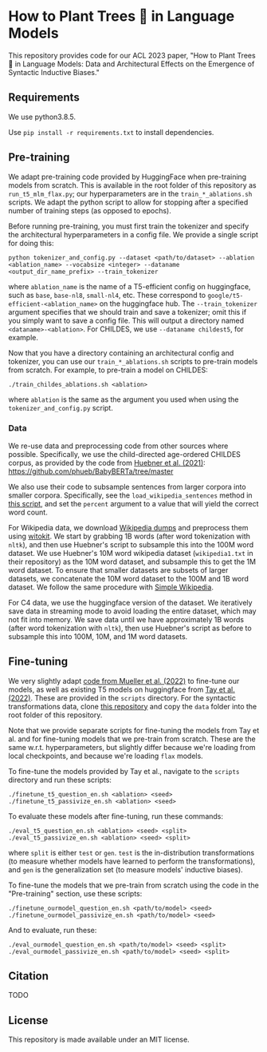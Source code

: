 # How to Plant Trees 🌳 in Language Models
This repository provides code for our ACL 2023 paper, "How to Plant Trees 🌳 in Language Models: Data and Architectural Effects on the Emergence of Syntactic Inductive Biases."

## Requirements
We use python3.8.5.

Use `pip install -r requirements.txt` to install dependencies.

## Pre-training
We adapt pre-training code provided by HuggingFace when pre-training models from scratch. This is available in the root folder of this repository as `run_t5_mlm_flax.py`; our hyperparameters are in the `train_*_ablations.sh` scripts. We adapt the python script to allow for stopping after a specified number of training steps (as opposed to epochs).

Before running pre-training, you must first train the tokenizer and specify the architectural hyperparameters in a config file. We provide a single script for doing this:

```
python tokenizer_and_config.py --dataset <path/to/dataset> --ablation <ablation_name> --vocabsize <integer> --dataname <output_dir_name_prefix> --train_tokenizer
```
where `ablation_name` is the name of a T5-efficient config on huggingface, such as `base`, `base-nl8`, `small-nl4`, etc. These correspond to `google/t5-efficient-<ablation_name>` on the huggingface hub. The `--train_tokenizer` argument specifies that we should train and save a tokenizer; omit this if you simply want to save a config file. This will output a directory named `<dataname>-<ablation>`. For CHILDES, we use `--dataname childest5`, for example.

Now that you have a directory containing an architectural config and tokenizer, you can use our `train_*_ablations.sh` scripts to pre-train models from scratch. For example, to pre-train a model on CHILDES:

```
./train_childes_ablations.sh <ablation>
```
where `ablation` is the same as the argument you used when using the `tokenizer_and_config.py` script.

###  Data
We re-use data and preprocessing code from other sources where possible. Specifically, we use the child-directed age-ordered CHILDES corpus, as provided by the code from [Huebner et al. (2021)](https://aclanthology.org/2021.conll-1.49/): https://github.com/phueb/BabyBERTa/tree/master

We also use their code to subsample sentences from larger corpora into smaller corpora. Specifically, see the `load_wikipedia_sentences` method in [this script](https://github.com/phueb/BabyBERTa/blob/dae23f7a968158636f6143e98062e8102902eb4a/babyberta/io.py#L83), and set the `percent` argument to a value that will yield the correct word count.

For Wikipedia data, we download [Wikipedia dumps](https://dumps.wikimedia.org) and preprocess them using [witokit](https://github.com/akb89/witokit). We start by grabbing 1B words (after word tokenization with `nltk`), and then use Huebner's script to subsample this into the 100M word dataset. We use Huebner's 10M word wikipedia dataset (`wikipedia1.txt` in their repository) as the 10M word dataset, and subsample this to get the 1M word dataset. To ensure that smaller datasets are subsets of larger datasets, we concatenate the 10M word dataset to the 100M and 1B word dataset. We follow the same procedure with [Simple Wikipedia](https://dumps.wikimedia.org/simplewiki/).

For C4 data, we use the huggingface version of the dataset. We iteratively save data in streaming mode to avoid loading the entire dataset, which may not fit into memory. We save data until we have approximately 1B words (after word tokenization with `nltk`), then use Huebner's script as before to subsample this into 100M, 10M, and 1M word datasets.

## Fine-tuning
We very slightly adapt [code from Mueller et al. (2022)](https://github.com/sebschu/multilingual-transformations) to fine-tune our models, as well as existing T5 models on huggingface from [Tay et al. (2022)](https://arxiv.org/abs/2109.10686). These are provided in the `scripts` directory. For the syntactic transformations data, clone [this repository](https://github.com/sebschu/multilingual-transformations) and copy the `data` folder into the root folder of this repository.

Note that we provide separate scripts for fine-tuning the models from Tay et al. and for fine-tuning models that we pre-train from scratch. These are the same w.r.t. hyperparameters, but slightly differ because we're loading from local checkpoints, and because we're loading `flax` models.

To fine-tune the models provided by Tay et al., navigate to the `scripts` directory and run these scripts:
```
./finetune_t5_question_en.sh <ablation> <seed>
./finetune_t5_passivize_en.sh <ablation> <seed>
```

To evaluate these models after fine-tuning, run these commands:
```
./eval_t5_question_en.sh <ablation> <seed> <split>
./eval_t5_passivize_en.sh <ablation> <seed> <split>
```
where `split` is either `test` or `gen`. `test` is the in-distribution transformations (to measure whether models have learned to perform the transformations), and `gen` is the generalization set (to measure models' inductive biases).

To fine-tune the models that we pre-train from scratch using the code in the "Pre-training" section, use these scripts:
```
./finetune_ourmodel_question_en.sh <path/to/model> <seed>
./finetune_ourmodel_passivize_en.sh <path/to/model> <seed>
```

And to evaluate, run these:

```
./eval_ourmodel_question_en.sh <path/to/model> <seed> <split>
./eval_ourmodel_passivize_en.sh <path/to/model> <seed> <split>
```

## Citation
TODO

## License
This repository is made available under an MIT license.

